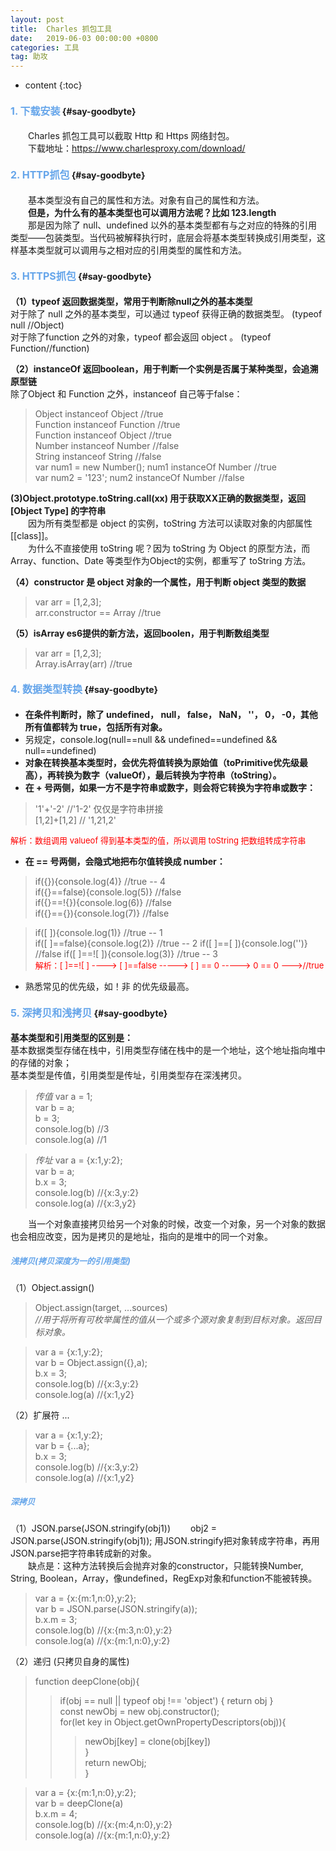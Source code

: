 ```yaml
---
layout: post
title:  Charles 抓包工具
date:   2019-06-03 00:00:00 +0800
categories: 工具
tag: 助攻
---
```


* content
{:toc}


#### <font color="#65A5EA" size="3">1. 下载安装</font>			{#say-goodbyte}

&emsp;&emsp;Charles 抓包工具可以截取 Http 和 Https 网络封包。   
&emsp;&emsp;下载地址：https://www.charlesproxy.com/download/  

#### <font color="#65A5EA" size="3">2. HTTP抓包</font>			{#say-goodbyte} 
&emsp;&emsp;基本类型没有自己的属性和方法。对象有自己的属性和方法。   
&emsp;&emsp;**但是，为什么有的基本类型也可以调用方法呢？比如 123.length**  
&emsp;&emsp;那是因为除了 null、undefined 以外的基本类型都有与之对应的特殊的引用类型——包装类型。当代码被解释执行时，底层会将基本类型转换成引用类型，这样基本类型就可以调用与之相对应的引用类型的属性和方法。

#### <font color="#65A5EA" size="3">3. HTTPS抓包</font>			{#say-goodbyte} 
**（1）typeof 返回数据类型，常用于判断除null之外的基本类型**    
对于除了 null 之外的基本类型，可以通过 typeof 获得正确的数据类型。 (typeof null //Object)    
对于除了function 之外的对象，typeof 都会返回 object 。 (typeof Function//function) 

**（2）instanceOf 返回boolean，用于判断一个实例是否属于某种类型，会追溯原型链**  
除了Object 和 Function 之外，instanceof 自己等于false：    
>Object instanceof Object       //true  
>Function instanceof Function  //true  
>Function instanceof Object   //true  
>Number instanceof Number    //false  
>String instanceof String   //false  
>var num1 = new Number();  num1 instanceOf Number  //true   
>var num2 = '123';  num2 instanceOf Number  //false 

**(3)Object.prototype.toString.call(xx) 用于获取XX正确的数据类型，返回[Object Type] 的字符串**  
&emsp;&emsp;因为所有类型都是 object 的实例，toString 方法可以读取对象的内部属性[[class]]。  
&emsp;&emsp;为什么不直接使用 toString 呢？因为 toString 为 Object 的原型方法，而 Array、function、Date 等类型作为Object的实例，都重写了 toString 方法。  

**（4）constructor 是 object 对象的一个属性，用于判断 object 类型的数据**
>var arr = [1,2,3];  
>arr.constructor == Array    //true   

**（5）isArray es6提供的新方法，返回boolen，用于判断数组类型**  
>var arr = [1,2,3];  
>Array.isArray(arr)    //true  

#### <font color="#65A5EA" size="3">4. 数据类型转换</font>			{#say-goodbyte}  
* **在条件判断时，除了 undefined， null， false， NaN， ''， 0， -0，其他所有值都转为 true，包括所有对象。**  
* 另规定，console.log(null==null && undefined==undefined && null==undefined)  
* **对象在转换基本类型时，会优先将值转换为原始值（toPrimitive优先级最高），再转换为数字（valueOf），最后转换为字符串（toString）。**
* **在 + 号两侧，如果一方不是字符串或数字，则会将它转换为字符串或数字：**  
>'1'+'-2'  //'1-2' 仅仅是字符串拼接  
>[1,2]+[1,2]  // '1,21,2'  

<font color="red" size="2">解析：数组调用 valueof 得到基本类型的值，所以调用 toString 把数组转成字符串 </font>    
* **在 == 号两侧，会隐式地把布尔值转换成 number：**  
>if({}){console.log(4)}  //true -- 4  
>if({}==false){console.log(5)}  //false  
>if({}==!{}){console.log(6)}  //false  
>if({}=={}){console.log(7)}  //false    

>if([ ]){console.log(1)}   //true -- 1    
>if([ ]==false){console.log(2)}   //true -- 2 
>if([ ]==[ ]){console.log('')}   //false
>if([ ]==![ ]){console.log(3)}  //true -- 3  
><font color="red" size="2">解析：[ ]==![ ]  ---->   [ ]==false   ----->   [ ] == 0   ----->   0 == 0  --->//true </font>  
* 熟悉常见的优先级，如！非 的优先级最高。

#### <font color="#65A5EA" size="3">5. 深拷贝和浅拷贝</font>			{#say-goodbyte}
**基本类型和引用类型的区别是：**    
基本数据类型存储在栈中，引用类型存储在栈中的是一个地址，这个地址指向堆中的存储的对象；  
基本类型是传值，引用类型是传址，引用类型存在深浅拷贝。  
>*传值* 
>var a = 1;  
>var b = a;   
>b = 3;  
>console.log(b)   //3   
>console.log(a)   //1     

>*传址* 
>var a = {x:1,y:2};  
>var b = a;  
>b.x = 3;  
>console.log(b)   //{x:3,y:2}  
>console.log(a)   //{x:3,y2}  

&emsp;&emsp;当一个对象直接拷贝给另一个对象的时候，改变一个对象，另一个对象的数据也会相应改变，因为是拷贝的是地址，指向的是堆中的同一个对象。 

##### <font color="#65A5EA" size="2">浅拷贝(拷贝深度为一的引用类型)</font>  
（1）Object.assign()    
>Object.assign(target, ...sources)    
*//用于将所有可枚举属性的值从一个或多个源对象复制到目标对象。返回目标对象。*

>var a = {x:1,y:2};  
>var b = Object.assign({},a);  
>b.x = 3;  
>console.log(b)   //{x:3,y:2}  
>console.log(a)   //{x:1,y2}

（2）扩展符 ...  
>var a = {x:1,y:2};  
>var b = {...a};  
>b.x = 3;  
>console.log(b)   //{x:3,y:2}  
>console.log(a)   //{x:1,y2}

##### <font color="#65A5EA" size="2">深拷贝</font>    
（1）JSON.parse(JSON.stringify(obj1))
&emsp;&emsp;obj2 = JSON.parse(JSON.stringify(obj1)); 用JSON.stringify把对象转成字符串，再用JSON.parse把字符串转成新的对象。  
&emsp;&emsp;缺点是：这种方法转换后会抛弃对象的constructor，只能转换Number, String, Boolean，Array，像undefined，RegExp对象和function不能被转换。  
>var a = {x:{m:1,n:0},y:2};  
>var b = JSON.parse(JSON.stringify(a));  
>b.x.m = 3;  
>console.log(b)   //{x:{m:3,n:0},y:2}  
>console.log(a)   //{x:{m:1,n:0},y:2}  

（2）递归 (只拷贝自身的属性)  
>function deepClone(obj){  
>>if(obj == null || typeof obj !== 'object') { return obj }  
>>const newObj = new obj.constructor();  
>>for(let key in Object.getOwnPropertyDescriptors(obj)){  
>>>newObj[key] = clone(obj[key])  
>>}  
>>return newObj;  
>}  

>var a = {x:{m:1,n:0},y:2};  
>var b = deepClone(a)  
>b.x.m = 4;  
>console.log(b)  //{x:{m:4,n:0},y:2}  
>console.log(a)  //{x:{m:1,n:0},y:2}